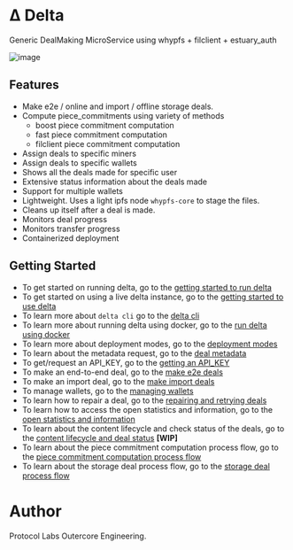 # Δ Delta
Generic DealMaking MicroService using whypfs + filclient + estuary_auth

![image](https://user-images.githubusercontent.com/4479171/218267752-9a7af133-4e36-4f4c-95da-16b3c7bd73ae.png)

## Features
- Make e2e / online and import / offline storage deals.
- Compute piece_commitments using variety of methods
  - boost piece commitment computation
  - fast piece commitment computation
  - filclient piece commitment computation
- Assign deals to specific miners
- Assign deals to specific wallets
- Shows all the deals made for specific user
- Extensive status information about the deals made
- Support for multiple wallets
- Lightweight. Uses a light ipfs node `whypfs-core` to stage the files.
- Cleans up itself after a deal is made.
- Monitors deal progress
- Monitors transfer progress
- Containerized deployment

## Getting Started
- To get started on running delta, go to the [getting started to run delta](getting-started-run-delta.md)
- To get started on using a live delta instance, go to the [getting started to use delta](getting-started-use-delta.md)
- To learn more about `delta cli` go to the [delta cli](cli.md)
- To learn more about running delta using docker, go to the [run delta using docker](running-delta-docker.md)
- To learn more about deployment modes, go to the [deployment modes](deployment-modes.md)
- To learn about the metadata request, go to the [deal metadata](deal-metadata.md)
- To get/request an API_KEY, go to the [getting an API_KEY](getting-estuary-api-key.md)
- To make an end-to-end deal, go to the [make e2e deals](make-e2e-deal.md)
- To make an import deal, go to the [make import deals](make-import-deal.md)
- To manage wallets, go to the [managing wallets](manage-wallets.md)
- To learn how to repair a deal, go to the [repairing and retrying deals](repair-retry.md) 
- To learn how to access the open statistics and information, go to the [open statistics and information](open-stats-info.md) 
- To learn about the content lifecycle and check status of the deals, go to the [content lifecycle and deal status](content-deal-status.md) **[WIP]**
- To learn about the piece commitment computation process flow, go to the [piece commitment computation process flow](process-flow-piece-commitment-compute.md) 
- To learn about the storage deal process flow, go to the [storage deal process flow](process-flow-storage-deal.md) 

# Author
Protocol Labs Outercore Engineering.
